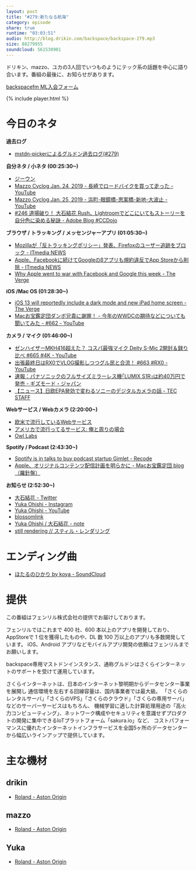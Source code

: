 ```yaml
---
layout: post
title: "#279:新たなる航海"
category: episode
share: true
runtime: "03:03:51"
audio: http://blog.drikin.com/backspace/backspace-279.mp3
size: 88279955
soundcloud: 561530901
---
```


ドリキン、mazzo、ユカの3人回でいつものようにテック系の話題を中心に語り合います。番組の最後に、お知らせがあります。

[backspacefm ML入会フォーム](http://backspace.us11.list-manage.com/subscribe?u=09c933bd3997c1d16dbed156a&id=84b6529b91)

{% include player.html %}


# 今日のネタ
**過去ログ**
* [mstdn-pickerによるグルドン過去ログ(#279)](https://rbtnn.github.io/mstdn-picker/?instance=mstdn.guru&since_id=101520716041939448&max_id=101521498858724795)

**自分ネタ / 小ネタ (00:25:30~)**
* [ジーウン](https://twitter.com/zhiyuntechjapan/status/1089788641134620673?s=12)
* [Mazzo Cyclog Jan. 24, 2019 - 長崎でロードバイクを買って走った - YouTube](https://www.youtube.com/watch?v=HcwCqfOZls8)
* [Mazzo Cyclog Jan. 25, 2019 - 浜町-眼鏡橋-思案橋-新地-大波止 - YouTube](https://www.youtube.com/watch?v=e3BSF1pFQDc)
* [#246 道場破り！ 大石結花 Rush、Lightroomでどこにいてもストーリーを自分色に染める秘訣 - Adobe Blog #CCDojo](https://blogs.adobe.com/japan/cc-cdojo-246-yukaohishi-premiere-rush-lightroom/)

**ブラウザ / トラッキング / メッセンジャーアプリ (01:05:30~)**
* [Mozillaが「反トラッキングポリシー」発表、Firefoxのユーザー追跡をブロック - ITmedia NEWS](http://www.itmedia.co.jp/news/articles/1901/29/news061.html)
* [Apple、Facebookに続けてGoogleのβアプリも規約違反でApp Storeから削除 - ITmedia NEWS](http://www.itmedia.co.jp/news/articles/1902/01/news068.html)
* [Why Apple went to war with Facebook and Google this week - The Verge](https://www.theverge.com/2019/2/1/18205960/apple-facebook-google-app-store-pull-blocked-vergecast-339)

**iOS /Mac OS (01:28:30~)**
* [iOS 13 will reportedly include a dark mode and new iPad home screen - The Verge](https://www.theverge.com/2019/1/30/18204230/apple-ios-13-dark-mode-ipad-home-screen-features-rumors)
* [Macお宝鑑定団ダンボ兄貴に謝罪！ - 今年のWWDCの期待などについても聞いてみた - #662 - YouTube](https://www.youtube.com/watch?v=qRb9_PWhwHQ)

**カメラ / マイク (01:46:00~)**
* [ゼンハイザーMKH416超えた？ コスパ最強マイク Deity S-Mic 2開封＆録り比べ #665 #4K - YouTube](https://www.youtube.com/watch?v=LIQPXo4zQ5k)
* [出張最終日はRX0でVLOG撮影しつつグル民と合流！ #663 #RX0 - YouTube](https://www.youtube.com/watch?v=uo79nr2-77k)
* [速報：パナソニックのフルサイズミラーレス機｢LUMIX S1R｣は約40万円で発売 - ギズモード・ジャパン](https://www.gizmodo.jp/2019/02/lumix-s1-s1r.html)
* [【ニュース】日欧EPA発効で変わるソニーのデジタルカメラの話 - TEC STAFF](http://tecstaff.jp/2019-02-01_epa.html)

**Webサービス / Webカメラ (2:20:00~)**
* [欧米で流行しているWebサービス](https://anond.hatelabo.jp/20181129233609)
* [アメリカで流行ってるサービス: 俺と周りの場合](https://anond.hatelabo.jp/20190202071054)
* [Owl Labs](https://www.owllabs.com/)

**Spotify / Podcast (2:43:30~)**
* [Spotify is in talks to buy podcast startup Gimlet - Recode](https://www.recode.net/2019/2/1/18207198/spotify-gimlet-podcast-acquisition)
* [Apple、オリジナルコンテンツ配信計画を明らかに - Macお宝鑑定団 blog（羅針盤）](http://www.macotakara.jp/blog/news/entry-36770.html)

**お知らせ (2:52:30~)**
* [大石結花 - Twitter](https://twitter.com/yukaohishi)
* [Yuka Ohishi - Instagram](https://www.instagram.com/0oyukao0/)
* [Yuka Ohishi - YouTube](https://www.youtube.com/blossomlinkme)
* [blossomlink](http://blossomlink.me/)
* [Yuka Ohishi / 大石結花 - note](https://note.mu/yukaohishi)
* [still rendering // スティル・レンダリング](https://anchor.fm/stillrendering)

# エンディング曲
* [ほたるのひかり by koya - SoundCloud](https://soundcloud.com/koya/k4c8wt9mkrnk)

# 提供

この番組はフェンリル株式会社の提供でお届けしております。

フェンリルではこれまで 400 社、600 本以上のアプリを開発しており、AppStoreで 1 位を獲得したものや、DL 数 100 万以上のアプリも多数開発しています。
iOS、Android アプリなどモバイルアプリ開発の依頼はフェンリルまでお願いします。

backspace専用マストドンインスタンス、通称グルドンはさくらインターネットのサポートを受けて運用しています。

さくらインターネットは、日本のインターネット黎明期からデータセンター事業を展開し
通信環境を左右する回線容量は、国内事業者では最大級。
「さくらのレンタルサーバ」「さくらのVPS」「さくらのクラウド」「さくらの専用サーバ」などのサーバーサービスはもちろん、
機械学習に適した計算処理用途の「高火力コンピューティング」、ネットワーク構成やセキュリティを意識せずプロダクトの開発に集中できるIoTプラットフォーム「sakura.io」など、
コストパフォーマンスに優れたインターネットインフラサービスを全国5ヶ所のデータセンターから幅広いラインアップで提供しています。

# 主な機材

## drikin
* [Roland - Aston Origin](http://amzn.asia/1OwAZ0w)

## mazzo
* [Roland - Aston Origin](http://amzn.asia/1OwAZ0w)

## Yuka
* [Roland - Aston Origin](http://amzn.asia/1OwAZ0w)
